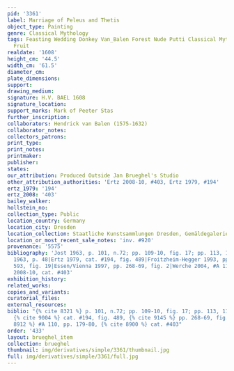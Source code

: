 ```yaml
---
pid: '3361'
label: Marriage of Peleus and Thetis
object_type: Painting
genre: Classical Mythology
tags: Feasting Wedding Donkey Van_Balen Forest Nude Putti Classical Mythological Food
  Fruit
realdate: '1608'
height_cm: '44.5'
width_cm: '61.5'
diameter_cm: 
plate_dimensions: 
support: 
drawing_medium: 
signature: H.V. BAEL 1608
signature_location: 
support_marks: Mark of Peeter Stas
further_inscription: 
collaborators: Hendrick van Balen (1575-1632)
collaborator_notes: 
collectors_patrons: 
print_type: 
print_notes: 
printmaker: 
publisher: 
states: 
our_attribution: Produced Outside Jan Brueghel's Studio
other_attribution_authorities: 'Ertz 2008-10, #403, Ertz 1979, #194'
ertz_1979: '194'
ertz_2008: '403'
bailey_walker: 
hollstein_no: 
collection_type: Public
location_country: Germany
location_city: Dresden
location_collection: Staatliche Kunstsammlungen Dresden, Gemäldegalerie Alte Meister
location_or_most_recent_sale_notes: 'inv. #920'
provenance: '5575'
bibliography: 'Jost 1963, p. 101, n.72; pp. 109-10, fig. 17; pp. 113, 115, 118-19|Legrand
  1963, p. 48|Ertz 1979, cat. #194, fig. 489|Froitzheim-Hegger 1993, pp. 162-63, n.
  593, fig. 19|Essen/Vienna 1997, pp. 268-69, fig. 2|Werche 2004, #A 110, pp. 179-80|Ertz
  2008-10, cat. #403'
exhibition_history: 
related_works: 
copies_and_variants: 
curatorial_files: 
external_resources: 
biblio: "{% cite 8321 %} p. 101, n.72; pp. 109-10, fig. 17; pp. 113, 115, 118-19,
  {% cite 9004 %} cat. #194, fig. 489, {% cite 9145 %} pp. 268-69, fig. 2, {% cite
  8912 %} #A 110, pp. 179-80, {% cite 8900 %} cat. #403"
order: '433'
layout: brueghel_item
collection: brueghel
thumbnail: img/derivatives/simple/3361/thumbnail.jpg
full: img/derivatives/simple/3361/full.jpg
---
```

